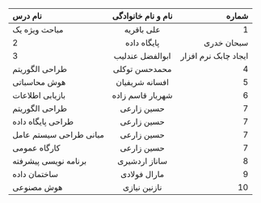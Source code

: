 | نام درس       | نام و نام خانوادگی | شماره |
| :------------ | :----------------: | ----: |
| مباحث ویژه یک |     علی باقریه     |     1 |
| 2 |  پایگاه داده   | سبحان خدری|    
| 3 | ابوالفضل عندلیب| ایجاد چابک نرم افزار|
| طراحی الگوریتم      | محمدحسن توکلی | 4 |
| هوش محاسباتی      | افسانه شریفیان | 5 |
| بازیابی اطلاعات      |  شهریار قاسم زاده  | 6 |
| طراحی الگوریتم    | حسین زارعی | 7  |
| طراحی پایگاه داده  | حسین زارعی | 7 |
| مبانی طراحی سیستم عامل   | حسین زارعی | 7  |
| کارگاه عمومی      | حسین زارعی | 7 |
| برنامه نویسی پیشرفته      | ساناز اردشیری | 8 |
| ساختمان داده  |    مارال فولادی    |     9 |
| هوش مصنوعی        | نازنین نیازی | 10|
